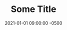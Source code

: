 ---
layout: post
title: "Some Title"
date: 2021-01-01 09:00:00 -0500
categories: [category]
tags: [tag1,tag2,tag3]
---